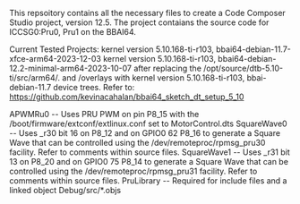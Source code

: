 This repsoitory contains all the necessary files to create a Code Composer Studio project, version 12.5. The project contaians the source code for ICCSG0:Pru0, Pru1 on the BBAI64.

Current Tested Projects: kernel version 5.10.168-ti-r103, bbai64-debian-11.7-xfce-arm64-2023-12-03 kernel version 5.10.168-ti-r103, bbai64-debian-12.2-minimal-arm64-2023-10-07 after replacing the /opt/source/dtb-5.10-ti/src/arm64/. and /overlays with kernel version 5.10.168-ti-r103, bbai-debian-11.7 device trees. Refer to: https://github.com/kevinacahalan/bbai64_sketch_dt_setup_5_10

APWMRu0 -- Uses PRU PWM on pin P8_15 with the /boot/firmware/extconf/extlinux.conf set to MotorControl.dts SquareWave0 -- Uses _r30 bit 16 on P8_12 and on GPIO0 62 P8_16 to generate a Square Wave that can be controlled using the /dev/remoteproc/rpmsg_pru30 facility. Refer to comments within source files. SquareWave1 -- Uses _r31 bit 13 on P8_20 and on GPIO0 75 P8_14 to generate a Square Wave that can be controlled using the /dev/remoteproc/rpmsg_pru31 facility. Refer to comments within source files. PruLibrary -- Required for include files and a linked object Debug/src/*.objs
